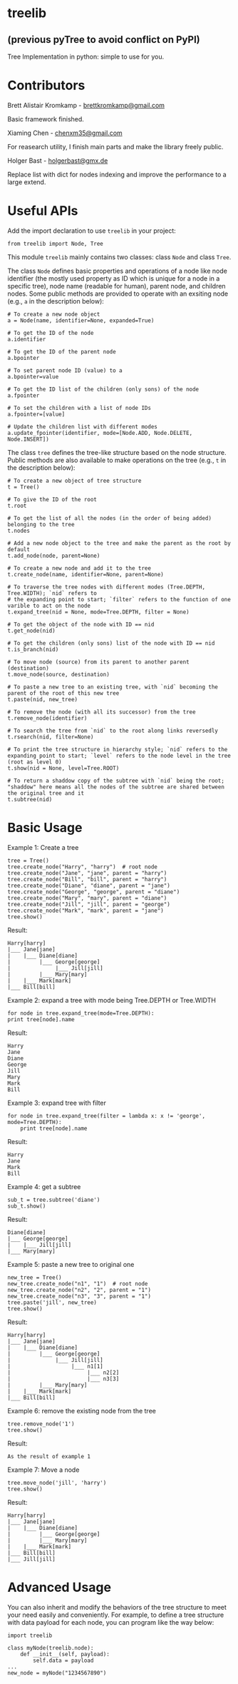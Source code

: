 treelib 
========

(previous pyTree to avoid conflict on PyPI)
--------

Tree Implementation in python: simple to use for you.

Contributors
=======

Brett Alistair Kromkamp - brettkromkamp@gmail.com

Basic framework finished.

Xiaming Chen - chenxm35@gmail.com

For reasearch utility, I finish main parts and make the library freely public.

Holger Bast - holgerbast@gmx.de

Replace list with dict for nodes indexing and improve the performance to a
large extend.


Useful APIs
=======

Add the import declaration to use `treelib` in your project:

    from treelib import Node, Tree

This module `treelib` mainly contains two classes: class `Node` and class `Tree`.

The class `Node` defines basic properties and operations of a node like node identifier 
(the mostly used property as ID which is unique for a node in a specific tree), node name 
(readable for human), parent node, and children nodes. Some public methods are provided 
to operate with an exsiting node (e.g., `a` in the description below):

    # To create a new node object
    a = Node(name, identifier=None, expanded=True)
    
    # To get the ID of the node
    a.identifier
    
    # To get the ID of the parent node
    a.bpointer
    
    # To set parent node ID (value) to a
    a.bpointer=value
    
    # To get the ID list of the children (only sons) of the node
    a.fpointer
    
    # To set the children with a list of node IDs
    a.fpointer=[value]
    
    # Update the children list with different modes
    a.update_fpointer(identifier, mode=[Node.ADD, Node.DELETE, Node.INSERT])

The class `tree` defines the tree-like structure based on the node structure. Public methods
are also available to make operations on the tree (e.g., `t` in the description below):

    # To create a new object of tree structure
    t = Tree()   
    
    # To give the ID of the root
    t.root 
    
    # To get the list of all the nodes (in the order of being added) belonging to the tree
    t.nodes        
    
    # Add a new node object to the tree and make the parent as the root by default
    t.add_node(node, parent=None)  
    
    # To create a new node and add it to the tree
    t.create_node(name, identifier=None, parent=None)  
    
    # To traverse the tree nodes with different modes (Tree.DEPTH, Tree.WIDTH); `nid` refers to 
    # the expanding point to start; `filter` refers to the function of one varible to act on the node
    t.expand_tree(nid = None, mode=Tree.DEPTH, filter = None) 
    
    # To get the object of the node with ID == nid
    t.get_node(nid)
    
    # To get the children (only sons) list of the node with ID == nid
    t.is_branch(nid)
    
    # To move node (source) from its parent to another parent (destination)
    t.move_node(source, destination)
    
    # To paste a new tree to an existing tree, with `nid` becoming the parent of the root of this new tree
    t.paste(nid, new_tree) 
    
    # To remove the node (with all its successor) from the tree
    t.remove_node(identifier)
 
    # To search the tree from `nid` to the root along links reversedly
    t.rsearch(nid, filter=None) 
    
    # To print the tree structure in hierarchy style; `nid` refers to the expanding point to start; `level` refers to the node level in the tree (root as level 0)
    t.show(nid = None, level=Tree.ROOT)
    
    # To return a shaddow copy of the subtree with `nid` being the root; "shaddow" here means all the nodes of the subtree are shared between the original tree and it
    t.subtree(nid)

Basic Usage
=======

Example 1: Create a tree

    tree = Tree()
    tree.create_node("Harry", "harry")  # root node
    tree.create_node("Jane", "jane", parent = "harry")
    tree.create_node("Bill", "bill", parent = "harry")
    tree.create_node("Diane", "diane", parent = "jane")
    tree.create_node("George", "george", parent = "diane")
    tree.create_node("Mary", "mary", parent = "diane")
    tree.create_node("Jill", "jill", parent = "george")
    tree.create_node("Mark", "mark", parent = "jane")
    tree.show()

Result:

    Harry[harry]
    |___ Jane[jane]
    |    |___ Diane[diane]
    |         |___ George[george]
    |              |___ Jill[jill]
    |         |___ Mary[mary]
    |    |___ Mark[mark]
    |___ Bill[bill]

Example 2: expand a tree with mode being Tree.DEPTH or Tree.WIDTH

    for node in tree.expand_tree(mode=Tree.DEPTH):
	print tree[node].name

Result:

    Harry
    Jane
    Diane
    George
    Jill
    Mary
    Mark
    Bill

Example 3: expand tree with filter

    for node in tree.expand_tree(filter = lambda x: x != 'george', mode=Tree.DEPTH):
    	print tree[node].name

Result:

    Harry
    Jane
    Mark
    Bill

Example 4: get a subtree

    sub_t = tree.subtree('diane')
    sub_t.show()

Result:

    Diane[diane]
    |___ George[george]
    |    |___ Jill[jill]
    |___ Mary[mary]

Example 5: paste a new tree to original one

    new_tree = Tree()
    new_tree.create_node("n1", "1")  # root node
    new_tree.create_node("n2", "2", parent = "1")
    new_tree.create_node("n3", "3", parent = "1")
    tree.paste('jill', new_tree)
    tree.show()

Result:

    Harry[harry]
    |___ Jane[jane]
    |    |___ Diane[diane]
    |         |___ George[george]
    |              |___ Jill[jill]
    |                   |___ n1[1]
    |                        |___ n2[2]
    |                        |___ n3[3]
    |         |___ Mary[mary]
    |    |___ Mark[mark]
    |___ Bill[bill]

Example 6: remove the existing node from the tree

    tree.remove_node('1')
    tree.show()

Result:

    As the result of example 1

Example 7: Move a node

    tree.move_node('jill', 'harry')
    tree.show()
	
Result:

    Harry[harry]
    |___ Jane[jane]
    |    |___ Diane[diane]
    |         |___ George[george]
    |         |___ Mary[mary]
    |    |___ Mark[mark]
    |___ Bill[bill]
    |___ Jill[jill]


Advanced Usage
=======

You can also inherit and modify the behaviors of the tree structure to meet your need easily and conveniently.
For example, to define a tree structure with data payload for each node, you can program like the way below:

    import treelib

    class myNode(treelib.node):
        def __init__(self, payload):
            self.data = payload
    ...
    new_node = myNode("1234567890")
